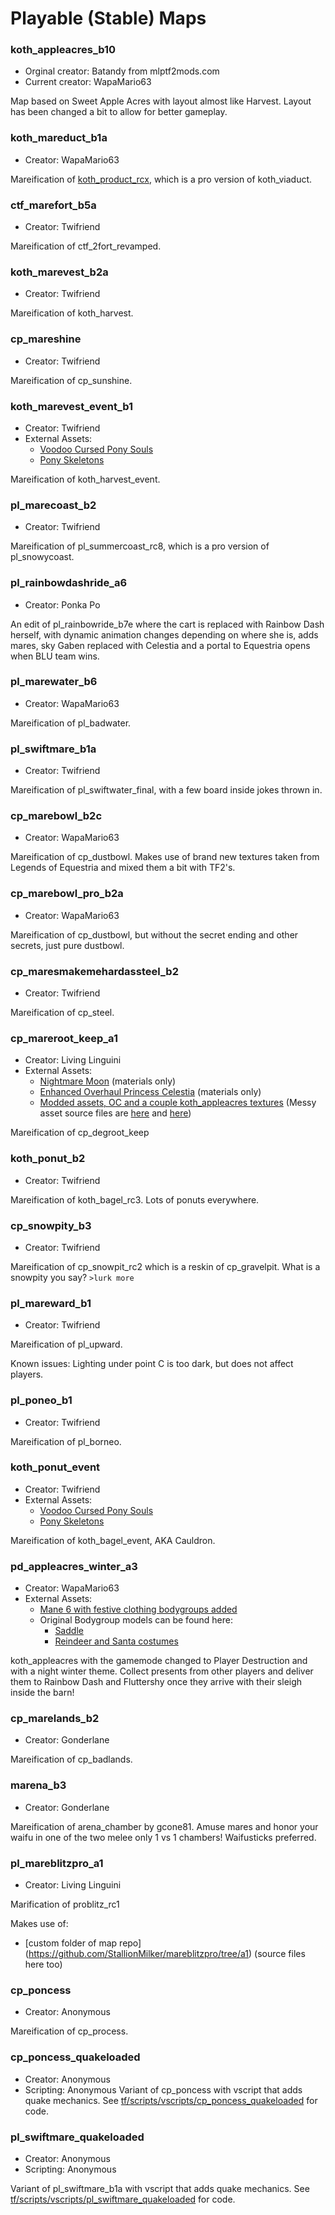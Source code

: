 # Playable (Stable) Maps

### koth_appleacres_b10
* Orginal creator: Batandy from mlptf2mods.com
* Current creator: WapaMario63

Map based on Sweet Apple Acres with layout almost like Harvest. Layout has been changed a bit to allow for better gameplay.

### koth_mareduct_b1a
* Creator: WapaMario63

Mareification of [koth_product_rcx](https://github.com/maxdup/koth_product), which is a pro version of koth_viaduct.

### ctf_marefort_b5a
* Creator: Twifriend

Mareification of ctf_2fort_revamped.

### koth_marevest_b2a
* Creator: Twifriend

Mareification of koth_harvest.

### cp_mareshine
* Creator: Twifriend

Mareification of cp_sunshine.

### koth_marevest_event_b1
* Creator: Twifriend
* External Assets:
  * [Voodoo Cursed Pony Souls](https://www.deviantart.com/mlpstevepvb/art/Voodoo-Cursed-Pony-Souls-815412523)
  * [Pony Skeletons](https://www.deviantart.com/beardeddoomguy/art/DL-Bone-v2-390915499)

Mareification of koth_harvest_event.

### pl_marecoast_b2
* Creator: Twifriend

Mareification of pl_summercoast_rc8, which is a pro version of pl_snowycoast.

### pl_rainbowdashride_a6
* Creator: Ponka Po

An edit of pl_rainbowride_b7e where the cart is replaced with Rainbow Dash herself, with dynamic animation changes depending on where she is, adds mares, sky Gaben replaced with Celestia and a portal to Equestria opens when BLU team wins.

### pl_marewater_b6
* Creator: WapaMario63

Mareification of pl_badwater.

### pl_swiftmare_b1a
* Creator: Twifriend

Mareification of pl_swiftwater_final, with a few board inside jokes thrown in.

### cp_marebowl_b2c
* Creator: WapaMario63

Mareification of cp_dustbowl. Makes use of brand new textures taken from Legends of Equestria and mixed them a bit with TF2's.

### cp_marebowl_pro_b2a
* Creator: WapaMario63

Mareification of cp_dustbowl, but without the secret ending and other secrets, just pure dustbowl.

### cp_maresmakemehardassteel_b2
* Creator: Twifriend

Mareification of cp_steel.

### cp_mareroot_keep_a1
* Creator: Living Linguini
* External Assets:
  * [Nightmare Moon](https://www.deviantart.com/beardeddoomguy/art/DL-Nightmare-Moon-491281528) (materials only)
  * [Enhanced Overhaul Princess Celestia](https://www.deviantart.com/beardeddoomguy/art/DL-Enhanced-Overhaul-Princess-Celestia-746196574) (materials only)
  * [Modded assets, OC and a couple koth_appleacres textures](https://github.com/StallionMilker/cp_marekeep/blob/a1_maintenance/custom.zip) (Messy asset source files are [here](https://github.com/StallionMilker/pony_npcs) and [here](https://github.com/StallionMilker/cp_marekeep/tree/main/raw))

Mareification of cp_degroot_keep

### koth_ponut_b2
* Creator: Twifriend

Mareification of koth_bagel_rc3. Lots of ponuts everywhere.

### cp_snowpity_b3
* Creator: Twifriend

Mareification of cp_snowpit_rc2 which is a reskin of cp_gravelpit. What is a snowpity you say? `>lurk more`

### pl_mareward_b1
* Creator: Twifriend

Mareification of pl_upward.

Known issues: Lighting under point C is too dark, but does not affect players.

### pl_poneo_b1
* Creator: Twifriend

Mareification of pl_borneo.

### koth_ponut_event
* Creator: Twifriend
* External Assets:
  * [Voodoo Cursed Pony Souls](https://www.deviantart.com/mlpstevepvb/art/Voodoo-Cursed-Pony-Souls-815412523)
  * [Pony Skeletons](https://www.deviantart.com/beardeddoomguy/art/DL-Bone-v2-390915499)

Mareification of koth_bagel_event, AKA Cauldron.

### pd_appleacres_winter_a3
* Creator: WapaMario63
* External Assets:
  * [Mane 6 with festive clothing bodygroups added](https://www.mediafire.com/file/jjomhvnohlm2r3a/)
  * Original Bodygroup models can be found here:
    * [Saddle](https://www.deviantart.com/lunarguardwhoof/art/Saddle-for-ponies-SFM-Gmod-483474577)
    * [Reindeer and Santa costumes](https://www.deviantart.com/whiteskypony/art/The-Christmas-Pack-SFM-GMOD-Props-DL-419343205)

koth_appleacres with the gamemode changed to Player Destruction and with a night winter theme. Collect presents from other players and deliver them to Rainbow Dash and Fluttershy once they arrive with their sleigh inside the barn!

### cp_marelands_b2
* Creator: Gonderlane

Mareification of cp_badlands.

### marena_b3
* Creator: Gonderlane

Mareification of arena_chamber by gcone81. Amuse mares and honor your waifu in one of the two melee only 1 vs 1 chambers! Waifusticks preferred.

### pl_mareblitzpro_a1
* Creator: Living Linguini

Marification of problitz_rc1

Makes use of:
* [custom folder of map repo] (https://github.com/StallionMilker/mareblitzpro/tree/a1) (source files here too)

### cp_poncess
* Creator: Anonymous

Mareification of cp_process.

### cp_poncess_quakeloaded
* Creator: Anonymous
* Scripting: Anonymous
Variant of cp_poncess with vscript that adds quake mechanics. See [tf/scripts/vscripts/cp_poncess_quakeloaded](https://github.com/WapaMario63/-mlptf2-Maps/tree/main/tf/scripts/vscripts/cp_poncess_quakeloaded) for code.

### pl_swiftmare_quakeloaded
* Creator: Anonymous
* Scripting: Anonymous

Variant of pl_swiftmare_b1a with vscript that adds quake mechanics. See [tf/scripts/vscripts/pl_swiftmare_quakeloaded](https://github.com/WapaMario63/-mlptf2-Maps/tree/main/tf/scripts/vscripts/pl_swiftmare_quakeloaded) for code.
